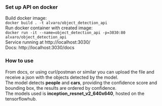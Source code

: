 
### Set up API on docker
Build docker image:  
`docker build . -t alvaro/object_detection_api`  
Run docker container with created image:  
`docker run -it --name=object_detection_api -p=3030:80 alvaro/object_detection_api`   
Service running at http://localhost:3030/  
Docs: http://localhost:3030/docs  
### How to use
From docs, or using curl/postman or similar you can upload the file and receive a json with the objects detected by the model.  
The model detects **people** and **cars**, providing the confidence score and bounding box, the results are ordered by confidence.  
The models used is **inception_resnet_v2_640x640**, hosted on the tensorflowhub.